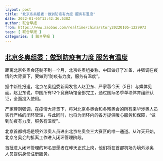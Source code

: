 ```yaml
---
layout: post
title: "北京冬奥组委：做到防疫有力度 服务有温度"
date: 2022-01-05T13:42:36.538Z
author: 联合早报
from: https://www.zaobao.com/realtime/china/story20220105-1229973
tags: [ 联合早报 ]
categories: [ 联合早报 ]
---
```

<!--1641407580000-->
[北京冬奥组委：做到防疫有力度 服务有温度](https://www.zaobao.com/realtime/china/story20220105-1229973)
------

<div>
<p>距离北京冬奥会还剩不到一个月，北京冬奥组委称，中国做好了准备，并强调在疫情的大背景下，要做到“防疫有力度，服务有温度”。</p><p>据中新社报道，北京冬奥组委新闻发言人赵卫东、严家蓉今天（5日）与媒体见面。赵卫东说，中国所有12个竞赛场馆全部完工，通过国际冬季单项体育组织认证，全面投入使用。</p><p>严家蓉则强调，在疫情大背景下，将对北京冬奥会和冬残奥会的所有来华涉奥人员实行严格的闭环管理，与此同时，也将为闭环内的各方提供暖心服务和保障，“做到防疫有力度，服务有温度”。</p><section id="imu"><div id="dfp-ad-imu1">        </div></section><p>北京首都机场是境外涉奥人员进出北京冬奥会三大赛区的唯一通道。从昨天开始，北京冬奥会的抵离工作进入闭环管理阶段。</p><p>首批进入闭环管理的16名志愿者在昨天正式上岗，他们将在首都机场为境外涉奥人员提供身份注册服务。</p>      <div class="cx_paywall_placeholder" id="sph_cdp_40"></div>
</div>
